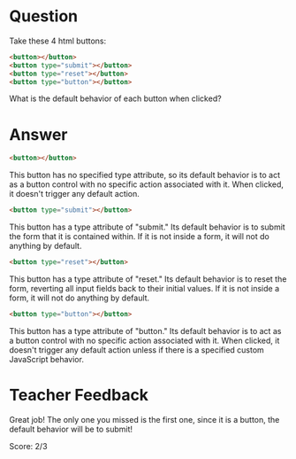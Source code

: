 # Question
Take these 4 html buttons:

```html
<button></button>
<button type="submit"></button>
<button type="reset"></button>
<button type="button"></button>
```

What is the default behavior of each button when clicked?

# Answer
```html
<button></button>
```
This button has no specified type attribute, so its default behavior is to act as a button control with no specific action associated with it. When clicked, it doesn't trigger any default action. 

```html
<button type="submit"></button>
```
This button has a type attribute of "submit." Its default behavior is to submit the form that it is contained within. If it is not inside a form, it will not do anything by default. 

```html
<button type="reset"></button>
```
This button has a type attribute of "reset." Its default behavior is to reset the form, reverting all input fields back to their initial values. If it is not inside a form, it will not do anything by default. 

```html
<button type="button"></button>
```
This button has a type attribute of "button." Its default behavior is to act as a button control with no specific action associated with it. When clicked, it doesn't trigger any default action unless if there is a specified custom JavaScript behavior. 


# Teacher Feedback

Great job! The only one you missed is the first one, since it is a button, the default behavior will be to submit!

Score: 2/3